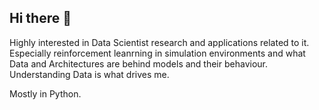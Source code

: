 ## Hi there 👋

Highly interested in Data Scientist research and applications related to it.
Especially reinforcement leanrning in simulation environments and what Data and Architectures are behind models and their behaviour. Understanding Data is what drives me.

Mostly in Python.
